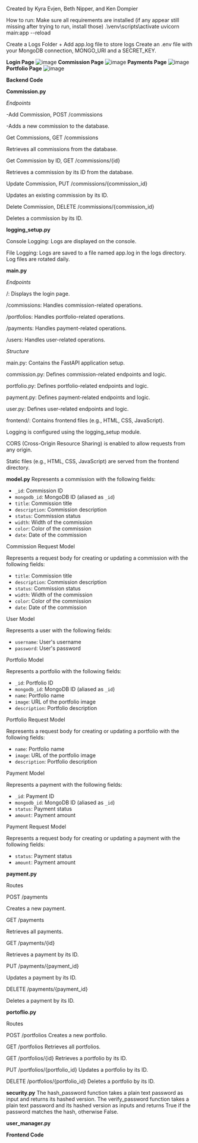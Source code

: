Created by Kyra Evjen, Beth Nipper, and Ken Dompier

How to run:
Make sure all requirements are installed (if any appear still missing after trying to run, install those)
.\venv\scripts\activate
uvicorn main:app --reload

Create a Logs Folder + Add app.log file to store logs
Create an .env file with your MongoDB connection, MONGO_URI and a SECRET_KEY.

**Login Page**
![image](https://github.com/KyraEvjen/CommissionTrackerFinal/assets/156963640/c06eb2e0-11ff-42c9-982a-508b8644f10f)
**Commission Page**
![image](https://github.com/KyraEvjen/CommissionTrackerFinal/assets/156963640/a849f130-4327-4e11-8d41-a5ca3c69e7be)
**Payments Page**
![image](https://github.com/KyraEvjen/CommissionTrackerFinal/assets/156963640/03cc71dc-9321-4c4d-b04e-587052cb758b)
**Portfolio Page**
![image](https://github.com/KyraEvjen/CommissionTrackerFinal/assets/156963640/95beaee6-df9d-4a7f-80cd-4a8847d191e7)


**Backend Code**

**Commission.py**

_Endpoints_

-Add Commission, POST /commissions

-Adds a new commission to the database.

Get Commissions, GET /commissions

Retrieves all commissions from the database.

Get Commission by ID, GET /commissions/{id}

Retrieves a commission by its ID from the database.

Update Commission, PUT /commissions/{commission_id}

Updates an existing commission by its ID.

Delete Commission, DELETE /commissions/{commission_id}

Deletes a commission by its ID.


**logging_setup.py**

Console Logging: Logs are displayed on the console.

File Logging: Logs are saved to a file named app.log in the logs directory. Log files are rotated daily.


**main.py** 

_Endpoints_

/: Displays the login page.

/commissions: Handles commission-related operations.

/portfolios: Handles portfolio-related operations.

/payments: Handles payment-related operations.

/users: Handles user-related operations.

_Structure_

main.py: Contains the FastAPI application setup.

commission.py: Defines commission-related endpoints and logic.

portfolio.py: Defines portfolio-related endpoints and logic.

payment.py: Defines payment-related endpoints and logic.

user.py: Defines user-related endpoints and logic.

frontend/: Contains frontend files (e.g., HTML, CSS, JavaScript).

Logging is configured using the logging_setup module.

CORS (Cross-Origin Resource Sharing) is enabled to allow requests from any origin.

Static files (e.g., HTML, CSS, JavaScript) are served from the frontend directory.


**model.py**
Represents a commission with the following fields:
- `_id`: Commission ID
- `mongodb_id`: MongoDB ID (aliased as `_id`)
- `title`: Commission title
- `description`: Commission description
- `status`: Commission status
- `width`: Width of the commission
- `color`: Color of the commission
- `date`: Date of the commission

Commission Request Model

Represents a request body for creating or updating a commission with the following fields:
- `title`: Commission title
- `description`: Commission description
- `status`: Commission status
- `width`: Width of the commission
- `color`: Color of the commission
- `date`: Date of the commission

User Model

Represents a user with the following fields:
- `username`: User's username
- `password`: User's password

Portfolio Model

Represents a portfolio with the following fields:
- `_id`: Portfolio ID
- `mongodb_id`: MongoDB ID (aliased as `_id`)
- `name`: Portfolio name
- `image`: URL of the portfolio image
- `description`: Portfolio description

Portfolio Request Model

Represents a request body for creating or updating a portfolio with the following fields:
- `name`: Portfolio name
- `image`: URL of the portfolio image
- `description`: Portfolio description

Payment Model

Represents a payment with the following fields:
- `_id`: Payment ID
- `mongodb_id`: MongoDB ID (aliased as `_id`)
- `status`: Payment status
- `amount`: Payment amount

Payment Request Model

Represents a request body for creating or updating a payment with the following fields:
- `status`: Payment status
- `amount`: Payment amount


**payment.py**

Routes

POST /payments

Creates a new payment.

GET /payments

Retrieves all payments.

GET /payments/{id}

Retrieves a payment by its ID.

PUT /payments/{payment_id}

Updates a payment by its ID.

DELETE /payments/{payment_id}

Deletes a payment by its ID.

**portoflio.py**

Routes

POST /portfolios
Creates a new portfolio.

GET /portfolios
Retrieves all portfolios.

GET /portfolios/{id}
Retrieves a portfolio by its ID.

PUT /portfolios/{portfolio_id}
Updates a portfolio by its ID.

DELETE /portfolios/{portfolio_id}
Deletes a portfolio by its ID.

**security.py**
The hash_password function takes a plain text password as input and returns its hashed version.
The verify_password function takes a plain text password and its hashed version as inputs and returns True if the password matches the hash, otherwise False.

**user_manager.py**

**Frontend Code**
